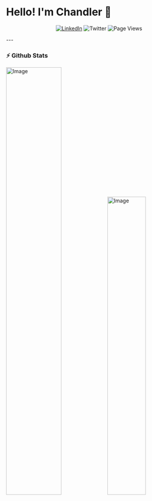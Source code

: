 # Hello! I'm Chandler 👋
<p style="text-align: center;">
  <a href="https://www.linkedin.com/in/chandlerpopelewis/"><img src="https://img.shields.io/badge/linkedin-%230077B5.svg?style=for-the-badge&logo=linkedin&logoColor=white" alt="LinkedIn"/></a>
  <a><img src="https://img.shields.io/badge/<handle>-%231DA1F2.svg?style=for-the-badge&logo=Twitter&logoColor=white" alt="Twitter"/></a>
  <img src="https://komarev.com/ghpvc/?username=chandlerpl" alt="Page Views"/>
</p>
---

### ⚡️ Github Stats
<img src="https://github-readme-stats.vercel.app/api?username=chandlerpl&amp;count_private=true&amp;show_icons=true&amp;theme=tokyonight&amp;hide_border=true&amp;title_color=9900cc&amp;icon_color=9900cc&amp;text_color=00a9bf" alt="Image" width="54.5%" /><img src="https://github-readme-stats.vercel.app/api/top-langs/?username=chandlerpl&amp;layout=compact&amp;theme=tokyonight&amp;hide_border=true&amp;title_color=9900cc&amp;icon_color=9900cc&amp;text_color=00a9bf" alt="Image" width="45.5%" />

<!--
**chandlerpl/chandlerpl** is a ✨ _special_ ✨ repository because its `README.md` (this file) appears on your GitHub profile.

Here are some ideas to get you started:

- 🔭 I’m currently working on ...
- 🌱 I’m currently learning ...
- 👯 I’m looking to collaborate on ...
- 🤔 I’m looking for help with ...
- 💬 Ask me about ...
- 📫 How to reach me: ...
- 😄 Pronouns: ...
- ⚡ Fun fact: ...
-->

